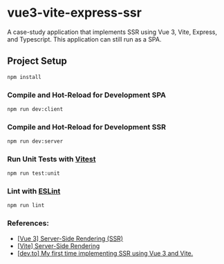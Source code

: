 # vue3-vite-express-ssr

A case-study application that implements SSR using Vue 3, Vite, Express, and Typescript.
This application can still run as a SPA.

## Project Setup

```sh
npm install
```

### Compile and Hot-Reload for Development SPA

```sh
npm run dev:client
```

### Compile and Hot-Reload for Development SSR

```sh
npm run dev:server
```

### Run Unit Tests with [Vitest](https://vitest.dev/)

```sh
npm run test:unit
```

### Lint with [ESLint](https://eslint.org/)

```sh
npm run lint
```

### References:

- [[Vue 3] Server-Side Rendering (SSR)](https://vuejs.org/guide/scaling-up/ssr.html)
- [[Vite] Server-Side Rendering](https://vitejs.dev/guide/ssr.html)
- [[dev.to] My first time implementing SSR using Vue 3 and Vite.](https://dev.to/akbarnafisa/my-first-time-implementing-ssr-using-vue-3-and-vite-e06)
